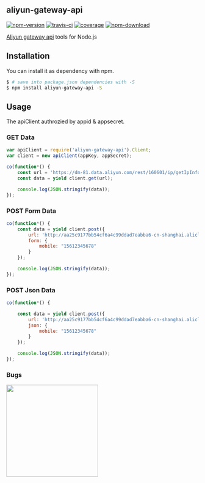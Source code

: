 ## aliyun-gateway-api 

[![npm-version](https://img.shields.io/npm/v/aliyun-gateway-api.svg)](https://npmjs.org/package/aliyun-gateway-api)
[![travis-ci](https://travis-ci.org/xihu-fm/aliyun-gateway-api.svg?branch=master)](https://travis-ci.org/xihu-fm/aliyun-gateway-api)
[![coverage](https://coveralls.io/repos/github/xihu-fm/aliyun-gateway-api/badge.svg?branch=master)](https://coveralls.io/github/xihu-fm/aliyun-gateway-api?branch=master)
[![npm-download](https://img.shields.io/npm/dm/aliyun-gateway-api.svg)](https://npmjs.org/package/aliyun-gateway-api)

[Aliyun gateway api](https://www.aliyun.com/product/apigateway) tools for Node.js


## Installation

You can install it as dependency with npm.

```sh
$ # save into package.json dependencies with -S
$ npm install aliyun-gateway-api -S
```

## Usage

The apiClient authrozied by appid & appsecret.


### GET Data 

```js
var apiClient = require('aliyun-gateway-api').Client;
var client = new apiClient(appKey, appSecret);

co(function*() {
    const url = 'https://dm-81.data.aliyun.com/rest/160601/ip/getIpInfo.json?ip=210.75.225.254';
    const data = yield client.get(url);

    console.log(JSON.stringify(data));
});

```
### POST Form Data 

```js
co(function*() {
    const data = yield client.post({
        url: 'http://aa25c9177bb54cf6a4c99ddad7eabba6-cn-shanghai.alicloudapi.com/checkMobile',
        form: {
            mobile: "15612345678"
        }
    });

    console.log(JSON.stringify(data));
});

```
### POST Json Data 

```js
co(function*() {

    const data = yield client.post({
        url: 'http://aa25c9177bb54cf6a4c99ddad7eabba6-cn-shanghai.alicloudapi.com/postjsonMobile',
        json: {
            mobile: "15612345678"
        }
    });

    console.log(JSON.stringify(data));
});
```

### Bugs

<img src='https://raw.githubusercontent.com/wongxming/dtalkNodejs/master/wongxming.jpg' width="240" height="240" />